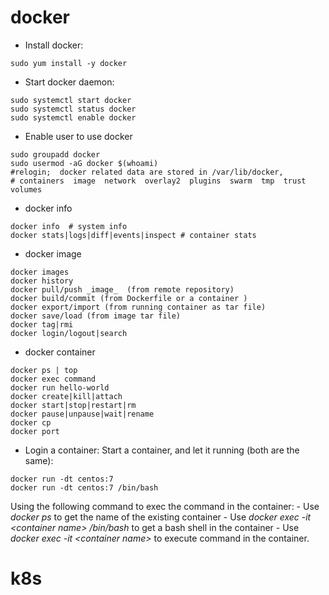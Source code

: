 # docker
- Install docker: 
```
sudo yum install -y docker
```
- Start docker daemon:
```
sudo systemctl start docker
sudo systemctl status docker
sudo systemctl enable docker
```
- Enable user to use docker
```
sudo groupadd docker
sudo usermod -aG docker $(whoami)
#relogin;  docker related data are stored in /var/lib/docker, 
# containers  image  network  overlay2  plugins  swarm  tmp  trust  volumes
```
- docker info
```
docker info  # system info
docker stats|logs|diff|events|inspect # container stats
```
- docker image
```
docker images
docker history
docker pull/push _image_  (from remote repository)
docker build/commit (from Dockerfile or a container )
docker export/import (from running container as tar file)
docker save/load (from image tar file)
docker tag|rmi 
docker login/logout|search
```
- docker container
```
docker ps | top 
docker exec command
docker run hello-world
docker create|kill|attach
docker start|stop|restart|rm
docker pause|unpause|wait|rename
docker cp
docker port
```
- Login a container:
Start a container, and let it running (both are the same):
```
docker run -dt centos:7
docker run -dt centos:7 /bin/bash
```

Using the following command to exec the command in the container:
    - Use *docker ps* to get the name of the existing container
    - Use *docker exec -it \<container name\> /bin/bash* to get a bash shell in the container
    - Use *docker exec -it \<container name\> <command>* to execute command  in the container.


# k8s
